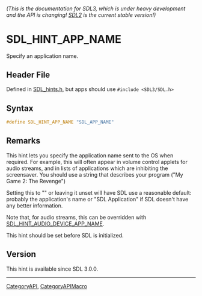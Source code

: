 ###### (This is the documentation for SDL3, which is under heavy development and the API is changing! [SDL2](https://wiki.libsdl.org/SDL2/) is the current stable version!)
# SDL_HINT_APP_NAME

Specify an application name.

## Header File

Defined in [SDL_hints.h](https://github.com/libsdl-org/SDL/blob/main/include/SDL3/SDL_hints.h), but apps should use `#include <SDL3/SDL.h>`

## Syntax

```c
#define SDL_HINT_APP_NAME "SDL_APP_NAME"
```

## Remarks

This hint lets you specify the application name sent to the OS when
required. For example, this will often appear in volume control applets for
audio streams, and in lists of applications which are inhibiting the
screensaver. You should use a string that describes your program ("My Game
2: The Revenge")

Setting this to "" or leaving it unset will have SDL use a reasonable
default: probably the application's name or "SDL Application" if SDL
doesn't have any better information.

Note that, for audio streams, this can be overridden with
[SDL_HINT_AUDIO_DEVICE_APP_NAME](SDL_HINT_AUDIO_DEVICE_APP_NAME).

This hint should be set before SDL is initialized.

## Version

This hint is available since SDL 3.0.0.

----
[CategoryAPI](CategoryAPI), [CategoryAPIMacro](CategoryAPIMacro)

